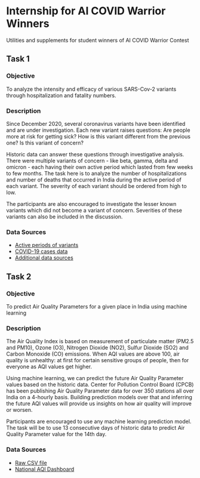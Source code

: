 # Internship for AI COVID Warrior Winners
Utilities and supplements for student winners of AI COVID Warrior Contest

## Task 1
### Objective
To analyze the intensity and efficacy of various SARS-Cov-2 variants through hospitalization and fatality numbers.

### Description
Since December 2020, several coronavirus variants have been identified and are under investigation. Each new variant raises questions: Are people more at risk for getting sick? How is this variant different from the previous one? Is this variant of concern?

Historic data can answer these questions through investigative analysis. There were multiple variants of concern - like beta, gamma, delta and omicron - each having their own active period which lasted from few weeks to few months. The task here is to analyze the number of hospitalizations and number of deaths that occurred in India during the active period of each variant. The severity of each variant should be ordered from high to low.

The participants are also encouraged to investigate the lesser known variants which did not become a variant of concern. Severities of these variants can also be included in the discussion.

### Data Sources
- [Active periods of variants](https://www.who.int/en/activities/tracking-SARS-CoV-2-variants/)
- [COVID-19 cases data](https://www.worldometers.info/coronavirus/country/india/)
- [Additional data sources](https://coronavirus.jhu.edu/region/india)


## Task 2
### Objective
To predict Air Quality Parameters for a given place in India using machine learning

### Description
The Air Quality Index is based on measurement of particulate matter (PM2.5 and PM10), Ozone (O3), Nitrogen Dioxide (NO2), Sulfur Dioxide (SO2) and Carbon Monoxide (CO) emissions. When AQI values are above 100, air quality is unhealthy: at first for certain sensitive groups of people, then for everyone as AQI values get higher.

Using machine learning, we can predict the future Air Quality Parameter values based on the historic data. Center for Pollution Control Board (CPCB) has been publishing Air Quality Parameter data for over 350 stations all over India on a 4-hourly basis. Building prediction models over that and inferring the future AQI values will provide us insights on how air quality will improve or worsen.

Participants are encouraged to use any machine learning prediction model. The task will be to use 13 consecutive days of historic data to predict Air Quality Parameter value for the 14th day.

### Data Sources
- [Raw CSV file](./airquality_data.csv)
- [National AQI Dashboard](https://app.cpcbccr.com/AQI_India/#)
